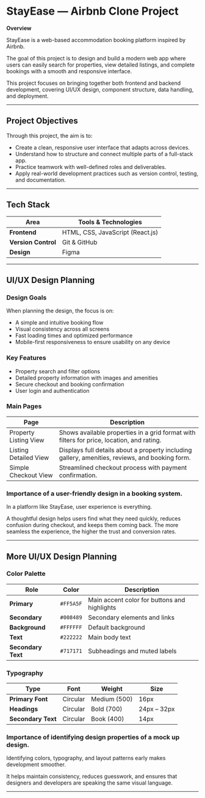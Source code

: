 # StayEase — Airbnb Clone Project

**Overview**

StayEase is a web-based accommodation booking platform inspired by Airbnb.  

The goal of this project is to design and build a modern web app where users can easily search for properties, view detailed listings, and complete bookings with a smooth and responsive interface.

This project focuses on bringing together both frontend and backend development, covering UI/UX design, component structure, data handling, and deployment.

---

## Project Objectives
Through this project, the aim is to:
- Create a clean, responsive user interface that adapts across devices.  
- Understand how to structure and connect multiple parts of a full-stack app.  
- Practice teamwork with well-defined roles and deliverables.  
- Apply real-world development practices such as version control, testing, and documentation.  

---

## Tech Stack
| Area | Tools & Technologies |
|------|----------------------|
| **Frontend** | HTML, CSS, JavaScript (React.js) |
| **Version Control** | Git & GitHub |
| **Design** | Figma |

---

## UI/UX Design Planning

### Design Goals
When planning the design, the focus is on:
- A simple and intuitive booking flow
- Visual consistency across all screens  
- Fast loading times and optimized performance  
- Mobile-first responsiveness to ensure usability on any device  

### Key Features
- Property search and filter options  
- Detailed property information with images and amenities  
- Secure checkout and booking confirmation  
- User login and authentication  

### Main Pages
| Page | Description |
|------|-------------|
| Property Listing View | Shows available properties in a grid format with filters for price, location, and rating. |
| Listing Detailed View | Displays full details about a property including gallery, amenities, reviews, and booking form. |
| Simple Checkout View | Streamlined checkout process with payment confirmation. |

### Importance of a user-friendly design in a booking system.
In a platform like StayEase, user experience is everything.

A thoughtful design helps users find what they need quickly, reduces confusion during checkout, and keeps them coming back. The more seamless the experience, the higher the trust and conversion rates.

---

## More UI/UX Design Planning

### Color Palette
| Role | Color | Description |
|------|--------|-------------|
| **Primary** | `#FF5A5F` | Main accent color for buttons and highlights |
| **Secondary** | `#008489` | Secondary elements and links |
| **Background** | `#FFFFFF` | Default background |
| **Text** | `#222222` | Main body text |
| **Secondary Text** | `#717171` | Subheadings and muted labels |

### Typography
| Type | Font | Weight | Size |
|------|------|---------|------|
| **Primary Font** | Circular | Medium (500) | 16px |
| **Headings** | Circular | Bold (700) | 24px – 32px |
| **Secondary Text** | Circular | Book (400) | 14px |


### Importance of identifying design properties of a mock up design.

Identifying colors, typography, and layout patterns early makes development smoother.  

It helps maintain consistency, reduces guesswork, and ensures that designers and developers are speaking the same visual language.

---
